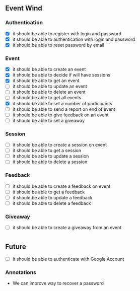 ## Event Wind

### Authentication

- [x] it should be able to register with login and password
- [x] it should be able to authentication with login and password
- [x] it should be able to reset password by email

### Event

- [x] it should be able to create an event
- [x] it should be able to decide if will have sessions
- [x] it should be able to get an event
- [ ] it should be able to update an event
- [ ] it should be able to delete an event
- [ ] it should be able to get all events
- [x] it should be able to set a number of participants
- [ ] it should be able to send a report on end of event
- [ ] it should be able to give feedback on an event
- [ ] it should be able to set a giveaway

### Session

- [ ] it should be able to create a session on event
- [ ] it should be able to get a session
- [ ] it should be able to update a session
- [ ] it should be able to delete a session

### Feedback

- [ ] it should be able to create a feedback on event
- [ ] it should be able to get a feedback
- [ ] it should be able to update a feedback
- [ ] it should be able to delete a feedback

### Giveaway

- [ ] it should be able to create a giveaway from an event


#

## Future

- [ ] it should be able to authenticate with Google Account



### Annotations
- We can improve way to recover a password


